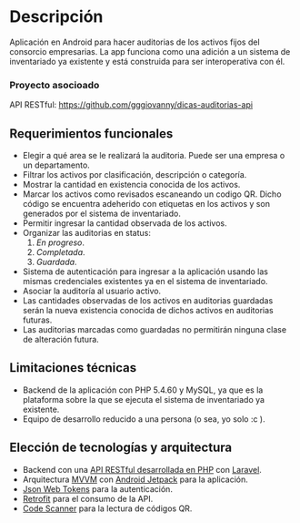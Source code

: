 # Descripción
Aplicación en Android para hacer auditorias de los activos fijos del consorcio empresarias. La app funciona como una adición a un sistema de inventariado ya existente y está construida para ser interoperativa con él.
### Proyecto asocioado
API RESTful: https://github.com/gggiovanny/dicas-auditorias-api
## Requerimientos funcionales
+ Elegir a qué area se le realizará la auditoria. Puede ser una empresa o un departamento.
+ Filtrar los activos por clasificación, descripción o categoría.
+ Mostrar la cantidad en existencia conocida de los activos.
+ Marcar los activos como revisados escaneando un codigo QR. Dicho código se encuentra adeherido con etiquetas en los activos y son generados por el sistema de inventariado.
+ Permitir ingresar la cantidad observada de los activos.
+ Organizar las auditorias en status: 
  1. *En progreso*.
  2. *Completada*.
  3. *Guardada*.
+ Sistema de autenticación para ingresar a la aplicación usando las mismas credenciales existentes ya en el sistema de inventariado.
+ Asociar la auditoría al usuario activo.
+ Las cantidades observadas de los activos en auditorias guardadas serán la nueva existencia conocida de dichos activos en auditorias futuras.
+ Las auditorias marcadas como guardadas no permitirán ninguna clase de alteración futura.

## Limitaciones técnicas 
+ Backend de la aplicación con PHP 5.4.60 y MySQL, ya que es la plataforma sobre la que se ejecuta el sistema de inventariado ya existente.
+ Equipo de desarrollo reducido a una persona (o sea, yo solo :c ).

## Elección de tecnologías y arquitectura
+ Backend con una [API RESTful desarrollada en PHP](https://github.com/gggiovanny/dicas-auditorias-api) con [Laravel](https://laravel.com/).
+ Arquitectura [MVVM](https://en.wikipedia.org/wiki/Model%E2%80%93view%E2%80%93viewmodel) con  [Android  Jetpack](https://developer.android.com/jetpack) para la aplicación.
+ [Json Web Tokens](https://jwt.io/) para la autenticación.
+ [Retrofit](https://square.github.io/retrofit/) para el consumo de la API.
+ [Code Scanner](https://github.com/yuriy-budiyev/code-scanner) para la lectura de códigos QR.
